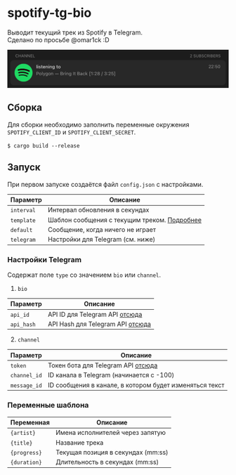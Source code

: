 # spotify-tg-bio

Выводит текущий трек из Spotify в Telegram.  
Сделано по просьбе @omar1ck :D

![Demo](demo_channel.png)

## Сборка

Для сборки необходимо заполнить переменные окружения `SPOTIFY_CLIENT_ID` и `SPOTIFY_CLIENT_SECRET`.

```
$ cargo build --release
```

## Запуск

При первом запуске создаётся файл `config.json` с настройками.

| Параметр   | Описание                                                            |
| ---------- | ------------------------------------------------------------------- |
| `interval` | Интервал обновления в секундах                                      |
| `template` | Шаблон сообщения с текущим треком. [Подробнее](#переменные-шаблона) |
| `default`  | Сообщение, когда ничего не играет                                   |
| `telegram` | Настройки для Telegram (см. ниже)                                   |

### Настройки Telegram

Содержат поле `type` со значением `bio` или `channel`.

1. `bio`

| Параметр   | Описание                                                    |
| ---------- | ----------------------------------------------------------- |
| `api_id`   | API ID для Telegram API [отсюда](https://my.telegram.org)   |
| `api_hash` | API Hash для Telegram API [отсюда](https://my.telegram.org) |

2. `channel`

| Параметр     | Описание                                                     |
| ------------ | ------------------------------------------------------------ |
| `token`      | Токен бота для Telegram API [отсюда](https://t.me/BotFather) |
| `channel_id` | ID канала в Telegram (начинается с -100)                     |
| `message_id` | ID сообщения в канале, в котором будет изменяться текст      |

### Переменные шаблона

| Переменная   | Описание                           |
| ------------ | ---------------------------------- |
| `{artist}`   | Имена исполнителей через запятую   |
| `{title}`    | Название трека                     |
| `{progress}` | Текущая позиция в секундах (mm:ss) |
| `{duration}` | Длительность в секундах (mm:ss)    |
